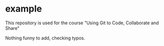 # example
This repository is used for the course "Using Git to Code, Collaborate and Share"

Nothing funny to add, checking typos. 
